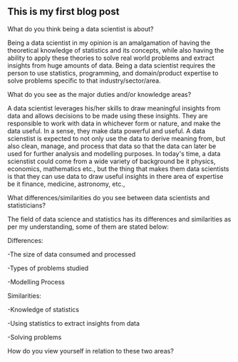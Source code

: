 ## This is my first blog post

What do you think being a data scientist is about?

Being a data scientist in my opinion is an amalgamation of having the theoretical knowledge of statistics and its concepts, while also having the ability to apply these theories to solve real world problems and extract insights from huge amounts of data. Being a data scientist requires the person to use statistics, programming, and domain/product expertise to solve problems specific to that industry/sector/area. 

What do you see as the major duties and/or knowledge areas?

A data scientist leverages his/her skills to draw meaningful insights from data and allows decisions to be made using these insights. They are responsible to work with data in whichever form or nature, and make the data useful. In a sense, they make data powerful and useful. A data scienstist is expected to not only use the data to derive meaning from, but also clean, manage, and process that data so that the data can later be used for further analysis and modelling purposes. In today's time, a data scienstist could come from a wide variety of background be it physics, economics, mathematics etc., but the thing that makes them data scientists is that they can use data to draw useful insights in there area of expertise be it finance, medicine, astronomy, etc.,

What differences/similarities do you see between data scientists and statisticians?

The field of data science and statistics has its differences and similarities as per my understanding, some of them are stated below:

Differences:

-The size of data consumed and processed

-Types of problems studied

-Modelling Process

Similarities:

-Knowledge of statistics

-Using statistics to extract insights from data

-Solving problems

How do you view yourself in relation to these two areas? 
